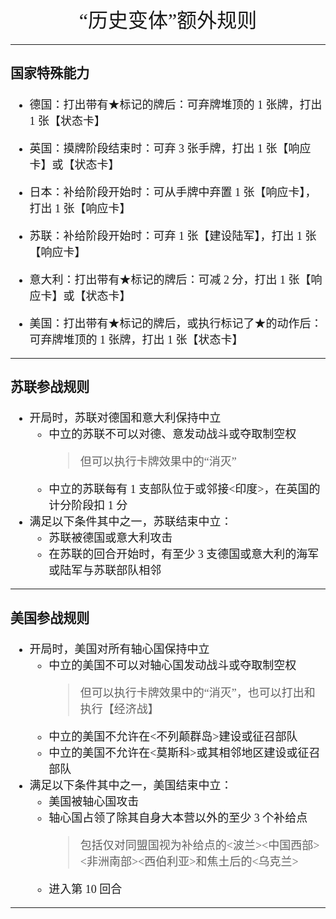 <font face="更纱黑体 SC" size=4>

<div align='center' ><font size='6'>“历史变体”额外规则</font></div>

****
### 国家特殊能力

* 德国：打出带有★标记的牌后：可弃牌堆顶的 1 张牌，打出 1 张【状态卡】

* 英国：摸牌阶段结束时：可弃 3 张手牌，打出 1 张【响应卡】或【状态卡】

* 日本：补给阶段开始时：可从手牌中弃置 1 张【响应卡】，打出 1 张【响应卡】

* 苏联：补给阶段开始时：可弃 1 张【建设陆军】，打出 1 张【响应卡】

* 意大利：打出带有★标记的牌后：可减 2 分，打出 1 张【响应卡】或【状态卡】

* 美国：打出带有★标记的牌后，或执行标记了★的动作后：可弃牌堆顶的 1 张牌，打出 1 张【状态卡】
****

### 苏联参战规则
* 开局时，苏联对德国和意大利保持中立
    * 中立的苏联不可以对德、意发动战斗或夺取制空权
        > 但可以执行卡牌效果中的“消灭”
    * 中立的苏联每有 1 支部队位于或邻接<印度>，在英国的计分阶段扣 1 分
* 满足以下条件其中之一，苏联结束中立：
    * 苏联被德国或意大利攻击
    * 在苏联的回合开始时，有至少 3 支德国或意大利的海军或陆军与苏联部队相邻
****

### 美国参战规则
* 开局时，美国对所有轴心国保持中立
    * 中立的美国不可以对轴心国发动战斗或夺取制空权
        > 但可以执行卡牌效果中的“消灭”，也可以打出和执行【经济战】
    * 中立的美国不允许在<不列颠群岛>建设或征召部队
    * 中立的美国不允许在<莫斯科>或其相邻地区建设或征召部队
* 满足以下条件其中之一，美国结束中立：
    * 美国被轴心国攻击
    * 轴心国占领了除其自身大本营以外的至少 3 个补给点
        > 包括仅对同盟国视为补给点的<波兰><中国西部><非洲南部><西伯利亚>和焦土后的<乌克兰>
    * 进入第 10 回合

****

</font>
